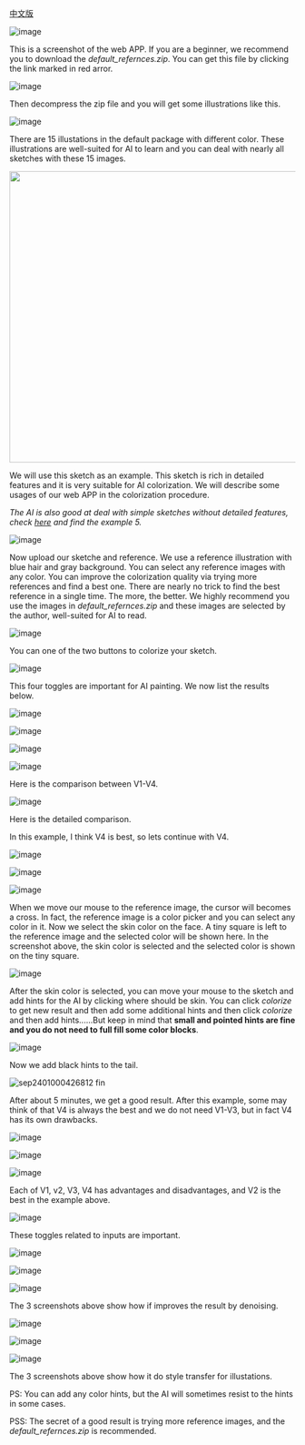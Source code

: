 [中文版](https://lllyasviel.github.io/chinese)

![image](https://user-images.githubusercontent.com/19834515/31306645-c9971bc2-ab86-11e7-915f-0dad0b1f9c58.png)

This is a screenshot of the web APP. If you are a beginner, we recommend you to download the *default_refernces.zip*. You can get this file by clicking the link marked in red arror.

![image](https://user-images.githubusercontent.com/19834515/30780911-3577021a-a148-11e7-85fd-b76eeea8a31a.png)

Then decompress the zip file and you will get some illustrations like this.

![image](https://user-images.githubusercontent.com/19834515/30780936-83e1c46c-a148-11e7-9e68-2eea4ad4639c.png)

There are 15 illustations in the default package with different color. These illustrations are well-suited for AI to learn and you can deal with nearly all sketches with these 15 images.

<img src="https://user-images.githubusercontent.com/19834515/30780973-55764520-a149-11e7-8539-a6ff758be8bf.jpg" height = "512"/>

We will use this sketch as an example. This sketch is rich in detailed features and it is very suitable for AI colorization. We will describe some usages of our web APP in the colorization procedure.

*The AI is also good at deal with simple sketches without detailed features, check [here](https://github.com/lllyasviel/style2paints/blob/master/README.md) and find the example 5.*

![image](https://user-images.githubusercontent.com/19834515/31306675-6cc3daf6-ab87-11e7-854a-8de39c30af69.png)

Now upload our sketche and reference. We use a reference illustration with blue hair and gray background. You can select any reference images with any color. You can improve the colorization quality via trying more references and find a best one. There are nearly no trick to find the best reference in a single time. The more, the better. We highly recommend you use the images in *default_refernces.zip* and these images are selected by the author, well-suited for AI to read.

![image](https://user-images.githubusercontent.com/19834515/31306681-9b12ea6e-ab87-11e7-8299-3fb54188ec42.png)

You can one of the two buttons to colorize your sketch.

![image](https://user-images.githubusercontent.com/19834515/31306698-ed00cc6a-ab87-11e7-91ca-ab8d45597c21.png)

This four toggles are important for AI painting. We now list the results below.

![image](https://user-images.githubusercontent.com/19834515/31306706-1b17d918-ab88-11e7-9670-f7b54b9013bd.png)

![image](https://user-images.githubusercontent.com/19834515/31306707-28acc07a-ab88-11e7-98c7-56ddacef264a.png)

![image](https://user-images.githubusercontent.com/19834515/31306709-367de170-ab88-11e7-9ad3-9e5caacc003a.png)

![image](https://user-images.githubusercontent.com/19834515/31306714-462c2b86-ab88-11e7-98b9-9d791a724aef.png)

Here is the comparison between V1-V4.

![image](https://user-images.githubusercontent.com/19834515/30781245-1ebc5240-a14e-11e7-9c92-c70eae744af8.png)

Here is the detailed comparison.

In this example, I think V4 is best, so lets continue with V4.

![image](https://user-images.githubusercontent.com/19834515/31306723-7826e5e0-ab88-11e7-9f79-0c19cee53f91.png)

![image](https://user-images.githubusercontent.com/19834515/31306728-83325500-ab88-11e7-8237-8ef091145f70.png)

![image](https://user-images.githubusercontent.com/19834515/31306730-8b5e3d8e-ab88-11e7-8534-75cfbea93ed6.png)

When we move our mouse to the reference image, the cursor will becomes a cross. In fact, the reference image is a color picker and you can select any color in it. Now we select the skin color on the face. A tiny square is left to the reference image and the selected color will be shown here. In the screenshot above, the skin color is selected and the selected color is shown on the tiny square.

![image](https://user-images.githubusercontent.com/19834515/31306746-d17453e4-ab88-11e7-947c-a3c12ffaae6e.png)

After the skin color is selected, you can move your mouse to the sketch and add hints for the AI by clicking where should be skin. You can click *colorize* to get new result and then add some additional hints and then click *colorize* and then add hints......But keep in mind that **small and pointed hints are fine and you do not need to full fill some color blocks**.

![image](https://user-images.githubusercontent.com/19834515/31306754-f7326abc-ab88-11e7-884a-eb0cb7b88ab5.png)

Now we add black hints to the tail.

![sep2401000426812 fin](https://user-images.githubusercontent.com/19834515/30781737-1599bf00-a157-11e7-8ddb-00de5416fe13.png)

After about 5 minutes, we get a good result. After this example, some may think of that V4 is always the best and we do not need V1-V3, but in fact V4 has its own drawbacks.

![image](https://user-images.githubusercontent.com/19834515/31306776-8169df80-ab89-11e7-906c-19b94eaf9c90.png)

![image](https://user-images.githubusercontent.com/19834515/31306783-951b479e-ab89-11e7-9c7b-f08f095d59b6.png)

![image](https://user-images.githubusercontent.com/19834515/31306786-b1f5ec34-ab89-11e7-99db-c8d20cfcfccb.png)

Each of V1, v2, V3, V4 has advantages and disadvantages, and V2 is the best in the example above.

![image](https://user-images.githubusercontent.com/19834515/31306789-ccc407f8-ab89-11e7-8bf7-a5bded1ca991.png)

These toggles related to inputs are important. 

![image](https://user-images.githubusercontent.com/19834515/31307112-d0e12dc4-ab8f-11e7-9bc5-309148312962.png)

![image](https://user-images.githubusercontent.com/19834515/31159580-aca5c37e-a8fc-11e7-85c0-4393d88873e9.png)

![image](https://user-images.githubusercontent.com/19834515/31306841-5eca8b7c-ab8a-11e7-9412-679380a7b119.png)

The 3 screenshots above show how if improves the result by denoising.

![image](https://user-images.githubusercontent.com/19834515/31307131-0f9352cc-ab90-11e7-9366-e19e2854fac0.png)

![image](https://user-images.githubusercontent.com/19834515/31306849-941f4a60-ab8a-11e7-890b-88bae54f8495.png)

![image](https://user-images.githubusercontent.com/19834515/31306854-b451d7a8-ab8a-11e7-8390-662559eb4498.png)

The 3 screenshots above show how it do style transfer for illustations.

PS: You can add any color hints, but the AI will sometimes resist to the hints in some cases.

PSS: The secret of a good result is trying more reference images, and the *default_refernces.zip* is recommended.
